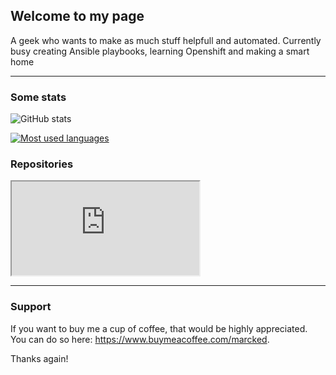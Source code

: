 ## Welcome to my page
A geek who wants to make as much stuff helpfull and automated.
Currently busy creating Ansible playbooks, learning Openshift and making a smart home

---

### Some stats
<!--
**Marck/Marck** is a ✨ _special_ ✨ repository because its `README.md` (this file) appears on your GitHub profile.

Here are some ideas to get you started:

- 🔭 I’m currently working on ...
- 🌱 I’m currently learning ...
- 👯 I’m looking to collaborate on ...
- 🤔 I’m looking for help with ...
- 💬 Ask me about ...
- 📫 How to reach me: ...
- 😄 Pronouns: ...
- ⚡ Fun fact: ...
-->

![GitHub stats](https://github-readme-stats.vercel.app/api?username=Marck&show_icons=true&theme=tokyonight)


[![Most used languages](https://github-readme-stats.vercel.app/api/top-langs/?username=Marck)](https://github.com/Marck/github-readme-stats)

### Repositories
<div align="left">
    <iframe src="https://github.com/Marck/Marck.github.io/blob/master/contributions.md" title="contributions"></iframe>
</div>


---
### Support
If you want to buy me a cup of coffee, that would be highly appreciated. 
You can do so here: https://www.buymeacoffee.com/marcked.

Thanks again!
